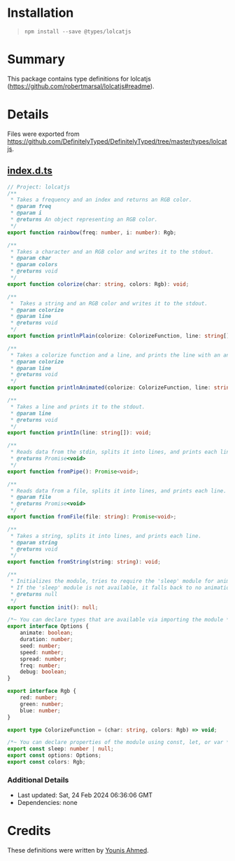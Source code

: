 # Installation
> `npm install --save @types/lolcatjs`

# Summary
This package contains type definitions for lolcatjs (https://github.com/robertmarsal/lolcatjs#readme).

# Details
Files were exported from https://github.com/DefinitelyTyped/DefinitelyTyped/tree/master/types/lolcatjs.
## [index.d.ts](https://github.com/DefinitelyTyped/DefinitelyTyped/tree/master/types/lolcatjs/index.d.ts)
````ts
// Project: lolcatjs
/**
 * Takes a frequency and an index and returns an RGB color.
 * @param freq
 * @param i
 * @returns An object representing an RGB color.
 */
export function rainbow(freq: number, i: number): Rgb;

/**
 * Takes a character and an RGB color and writes it to the stdout.
 * @param char
 * @param colors
 * @returns void
 */
export function colorize(char: string, colors: Rgb): void;

/**
 *  Takes a string and an RGB color and writes it to the stdout.
 * @param colorize
 * @param line
 * @returns void
 */
export function printlnPlain(colorize: ColorizeFunction, line: string[]): void;

/**
 * Takes a colorize function and a line, and prints the line with an animation if sleep is true.
 * @param colorize
 * @param line
 * @returns void
 */
export function printlnAnimated(colorize: ColorizeFunction, line: string[]): void;

/**
 * Takes a line and prints it to the stdout.
 * @param line
 * @returns void
 */
export function printIn(line: string[]): void;

/**
 * Reads data from the stdin, splits it into lines, and prints each line.
 * @returns Promise<void>
 */
export function fromPipe(): Promise<void>;

/**
 * Reads data from a file, splits it into lines, and prints each line.
 * @param file
 * @returns Promise<void>
 */
export function fromFile(file: string): Promise<void>;

/**
 * Takes a string, splits it into lines, and prints each line.
 * @param string
 * @returns void
 */
export function fromString(string: string): void;

/**
 * Initializes the module, tries to require the 'sleep' module for animations.
 * If the 'sleep' module is not available, it falls back to no animations.
 * @returns null
 */
export function init(): null;

/*~ You can declare types that are available via importing the module */
export interface Options {
    animate: boolean;
    duration: number;
    seed: number;
    speed: number;
    spread: number;
    freq: number;
    debug: boolean;
}

export interface Rgb {
    red: number;
    green: number;
    blue: number;
}

export type ColorizeFunction = (char: string, colors: Rgb) => void;

/*~ You can declare properties of the module using const, let, or var */
export const sleep: number | null;
export const options: Options;
export const colors: Rgb;

````

### Additional Details
 * Last updated: Sat, 24 Feb 2024 06:36:06 GMT
 * Dependencies: none

# Credits
These definitions were written by [Younis Ahmed](https://github.com/Younis-Ahmed).
